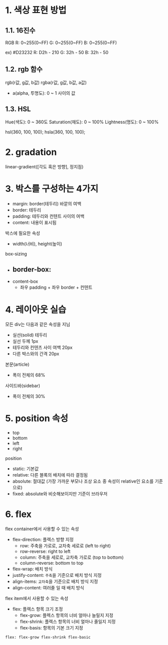 # 1. 색상 표현 방법

## 1.1. 16진수

RGB
R: 0~255(0~FF)
G: 0~255(0~FF)
B: 0~255(0~FF)

ex) #D23232
R: D2h - 210
G: 32h - 50
B: 32h - 50

## 1.2. rgb 함수

rgb(r값, g값, b값)
rgba(r값, g값, b값, a값)
- a(alpha, 투명도): 0 ~ 1 사이의 값

## 1.3. HSL

Hue(색도): 0 ~ 360도
Saturation(채도): 0 ~ 100%
Lightness(명도): 0 ~ 100%

hsl(360, 100, 100);
hsla(360, 100, 100);


# 2. gradation

linear-gradient([각도 혹은 방향], 정지점)


# 3. 박스를 구성하는 4가지

- margin: border(테두리) 바깥의 여백
- border: 테두리
- padding: 테두리와 컨텐트 사이의 여백
- content: 내용이 표시됨

박스에 필요한 속성

- width(너비), height(높이)

box-sizing
- border-box: 
  - 
- content-box
  - 좌우 padding + 좌우 border + 컨텐트

# 4. 레이아웃 실습

모든 div는 다음과 같은 속성을 지님
- 실선(solid) 테두리
- 실선 두께 1px
- 테두리와 컨텐츠 사이 여백 20px
- 다른 박스와의 간격 20px

본문(article)
- 폭이 전체의 68%

사이드바(sidebar)
- 폭이 전체의 30%

# 5. position 속성

- top
- bottom
- left
- right

position

- static: 기본값
- relative: 다른 블록의 배치에 따라 결정됨
- absolute: 절대값 (가장 가까운 부모나 조상 요소 중 속성이 relative인 요소를 기준으로)
- fixed: absolute와 비슷해보이지만 기준이 브라우저

# 6. flex

flex container에서 사용할 수 있는 속성
- flex-direction: 플렉스 방향 지정
  - row: 주축을 가로로, 교차축 세로로 (left to right)
  - row-reverse: right to left
  - column: 주축을 세로로, 교차축 가로로 (top to bottom)
  - column-reverse: bottom to top
- flex-wrap: 배치 방식
- justify-content: `주축`을 기준으로 배치 방식 지정
- align-items: `교차축`을 기준으로 배치 방식 지정
- align-content: 여러줄 일 때 배치 방식

flex item에서 사용할 수 있는 속성
- flex: 플렉스 항목 크기 조정
  - flex-grow: 플렉스 항목의 너비 얼마나 늘릴지 지정
  - flex-shrink: 플렉스 항목의 너비 얼마나 줄일지 지정
  - flex-basis: 항목의 기본 크기 지정

```html
flex: flex-grow flex-shrink flex-basic
```